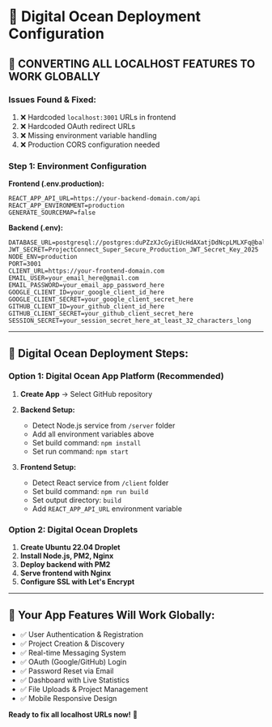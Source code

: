 # 🌊 Digital Ocean Deployment Configuration

## 🚀 **CONVERTING ALL LOCALHOST FEATURES TO WORK GLOBALLY**

### **Issues Found & Fixed:**
1. ❌ Hardcoded `localhost:3001` URLs in frontend
2. ❌ Hardcoded OAuth redirect URLs
3. ❌ Missing environment variable handling
4. ❌ Production CORS configuration needed

### **Step 1: Environment Configuration**

**Frontend (.env.production):**
```env
REACT_APP_API_URL=https://your-backend-domain.com/api
REACT_APP_ENVIRONMENT=production
GENERATE_SOURCEMAP=false
```

**Backend (.env):**
```env
DATABASE_URL=postgresql://postgres:duPZzXJcGyiEUcHdAXatjDdNcpLMLXFq@ballast.proxy.rlwy.net:29786/railway
JWT_SECRET=ProjectConnect_Super_Secure_Production_JWT_Secret_Key_2025
NODE_ENV=production
PORT=3001
CLIENT_URL=https://your-frontend-domain.com
EMAIL_USER=your_email_here@gmail.com
EMAIL_PASSWORD=your_email_app_password_here
GOOGLE_CLIENT_ID=your_google_client_id_here
GOOGLE_CLIENT_SECRET=your_google_client_secret_here
GITHUB_CLIENT_ID=your_github_client_id_here
GITHUB_CLIENT_SECRET=your_github_client_secret_here
SESSION_SECRET=your_session_secret_here_at_least_32_characters_long
```

---

## 🔧 **Digital Ocean Deployment Steps:**

### **Option 1: Digital Ocean App Platform (Recommended)**
1. **Create App** → Select GitHub repository
2. **Backend Setup:**
   - Detect Node.js service from `/server` folder
   - Add all environment variables above
   - Set build command: `npm install`
   - Set run command: `npm start`
   
3. **Frontend Setup:**
   - Detect React service from `/client` folder  
   - Set build command: `npm run build`
   - Set output directory: `build`
   - Add `REACT_APP_API_URL` environment variable

### **Option 2: Digital Ocean Droplets**
1. **Create Ubuntu 22.04 Droplet**
2. **Install Node.js, PM2, Nginx**
3. **Deploy backend with PM2**
4. **Serve frontend with Nginx**
5. **Configure SSL with Let's Encrypt**

---

## 🌟 **Your App Features Will Work Globally:**
- ✅ User Authentication & Registration
- ✅ Project Creation & Discovery  
- ✅ Real-time Messaging System
- ✅ OAuth (Google/GitHub) Login
- ✅ Password Reset via Email
- ✅ Dashboard with Live Statistics
- ✅ File Uploads & Project Management
- ✅ Mobile Responsive Design

**Ready to fix all localhost URLs now!** 🚀
